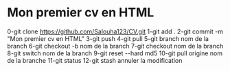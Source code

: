 # Mon premier cv en HTML
0-git clone https://github.com/Salouha123/CV.git
1-git add .
2-git commit -m "Mon premier cv en HTML"
3-git push 
4-git pull
5-git branch nom de la branch
6-git checkout -b nom de la branch
7-git checkout nom de la branch
8-git switch nom de la branch
9-git reset --hard md5
10-git pull origine nom de la branche
11-git status
12-git stash annuler la modification

